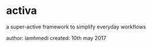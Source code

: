 # activa
a super-active framework to simplify everyday workflows

author: iamhmedi
created: 10th may 2017
